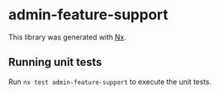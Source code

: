 # admin-feature-support

This library was generated with [Nx](https://nx.dev).

## Running unit tests

Run `nx test admin-feature-support` to execute the unit tests.
